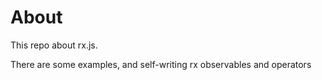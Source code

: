 # About

This repo about rx.js.

There are some examples, and self-writing rx observables and operators
